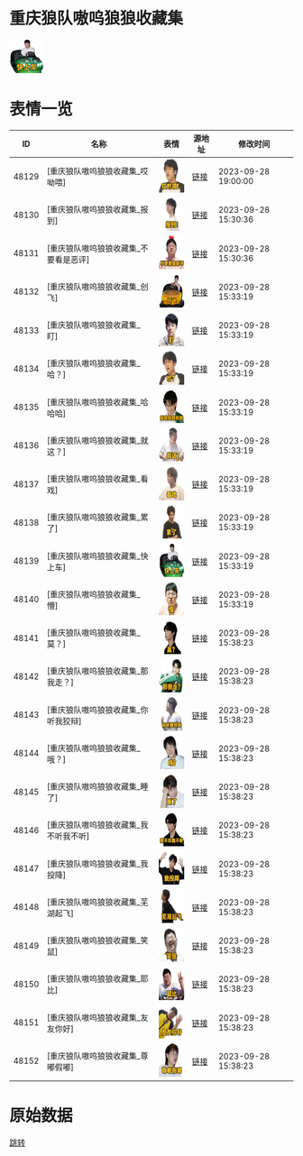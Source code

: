 # 重庆狼队嗷呜狼狼收藏集

<img src="./cover.png" height="60" alt="cover" />

# 表情一览

|ID|名称|表情|源地址|修改时间|
|----|----|----|----|----|
|48129|[重庆狼队嗷呜狼狼收藏集_哎呦喂]|<img src="./pic/048129_%5B重庆狼队嗷呜狼狼收藏集_哎呦喂%5D.png" height="60" alt="哎呦喂"/>|[链接](https://i0.hdslb.com/bfs/emote/e78f4438f36590296e7e2718cee8fb20b39f1d64.png)|2023-09-28 19:00:00|
|48130|[重庆狼队嗷呜狼狼收藏集_报到]|<img src="./pic/048130_%5B重庆狼队嗷呜狼狼收藏集_报到%5D.png" height="60" alt="报到"/>|[链接](https://i0.hdslb.com/bfs/emote/8254b3731c2653d2e7427380cd07a51bf98b5b58.png)|2023-09-28 15:30:36|
|48131|[重庆狼队嗷呜狼狼收藏集_不要看是恶评]|<img src="./pic/048131_%5B重庆狼队嗷呜狼狼收藏集_不要看是恶评%5D.png" height="60" alt="不要看是恶评"/>|[链接](https://i0.hdslb.com/bfs/emote/434d3b4251d45d6bddbc6e5e8fc0511ada980753.png)|2023-09-28 15:30:36|
|48132|[重庆狼队嗷呜狼狼收藏集_创飞]|<img src="./pic/048132_%5B重庆狼队嗷呜狼狼收藏集_创飞%5D.png" height="60" alt="创飞"/>|[链接](https://i0.hdslb.com/bfs/emote/8220d84c6b379bcb00d414a21274e69c5f5c23ea.png)|2023-09-28 15:33:19|
|48133|[重庆狼队嗷呜狼狼收藏集_盯]|<img src="./pic/048133_%5B重庆狼队嗷呜狼狼收藏集_盯%5D.png" height="60" alt="盯"/>|[链接](https://i0.hdslb.com/bfs/emote/fabb7f9b5361ad017b3762aa052fb93ed652d3ed.png)|2023-09-28 15:33:19|
|48134|[重庆狼队嗷呜狼狼收藏集_哈？]|<img src="./pic/048134_%5B重庆狼队嗷呜狼狼收藏集_哈？%5D.png" height="60" alt="哈？"/>|[链接](https://i0.hdslb.com/bfs/emote/4fbb12be92cdb351f67e17100556ffae11112a41.png)|2023-09-28 15:33:19|
|48135|[重庆狼队嗷呜狼狼收藏集_哈哈哈]|<img src="./pic/048135_%5B重庆狼队嗷呜狼狼收藏集_哈哈哈%5D.png" height="60" alt="哈哈哈"/>|[链接](https://i0.hdslb.com/bfs/emote/2bd7461b88cb39debaa3cc3704e6b5247c65b3ad.png)|2023-09-28 15:33:19|
|48136|[重庆狼队嗷呜狼狼收藏集_就这？]|<img src="./pic/048136_%5B重庆狼队嗷呜狼狼收藏集_就这？%5D.png" height="60" alt="就这？"/>|[链接](https://i0.hdslb.com/bfs/emote/5a557a16105661d2a3e4a7000403a237fd077ab8.png)|2023-09-28 15:33:19|
|48137|[重庆狼队嗷呜狼狼收藏集_看戏]|<img src="./pic/048137_%5B重庆狼队嗷呜狼狼收藏集_看戏%5D.png" height="60" alt="看戏"/>|[链接](https://i0.hdslb.com/bfs/emote/d9f65651c4feab4a89684243a4ede541c4004445.png)|2023-09-28 15:33:19|
|48138|[重庆狼队嗷呜狼狼收藏集_累了]|<img src="./pic/048138_%5B重庆狼队嗷呜狼狼收藏集_累了%5D.png" height="60" alt="累了"/>|[链接](https://i0.hdslb.com/bfs/emote/e0b4295c3375de36567e5ddbbb012b6951521aaa.png)|2023-09-28 15:33:19|
|48139|[重庆狼队嗷呜狼狼收藏集_快上车]|<img src="./pic/048139_%5B重庆狼队嗷呜狼狼收藏集_快上车%5D.png" height="60" alt="快上车"/>|[链接](https://i0.hdslb.com/bfs/emote/2cc70fb7f92da1d20ad371e9fd593ca5d87698c5.png)|2023-09-28 15:33:19|
|48140|[重庆狼队嗷呜狼狼收藏集_懵]|<img src="./pic/048140_%5B重庆狼队嗷呜狼狼收藏集_懵%5D.png" height="60" alt="懵"/>|[链接](https://i0.hdslb.com/bfs/emote/9929e0156197f4c23daf729305335cad11391a4b.png)|2023-09-28 15:33:19|
|48141|[重庆狼队嗷呜狼狼收藏集_莫？]|<img src="./pic/048141_%5B重庆狼队嗷呜狼狼收藏集_莫？%5D.png" height="60" alt="莫？"/>|[链接](https://i0.hdslb.com/bfs/emote/9681e2324df21afec9ac3db591c739224494e0a4.png)|2023-09-28 15:38:23|
|48142|[重庆狼队嗷呜狼狼收藏集_那我走？]|<img src="./pic/048142_%5B重庆狼队嗷呜狼狼收藏集_那我走？%5D.png" height="60" alt="那我走？"/>|[链接](https://i0.hdslb.com/bfs/emote/08a443e9fcdd251c4ebe0c08a261a55af48844e7.png)|2023-09-28 15:38:23|
|48143|[重庆狼队嗷呜狼狼收藏集_你听我狡辩]|<img src="./pic/048143_%5B重庆狼队嗷呜狼狼收藏集_你听我狡辩%5D.png" height="60" alt="你听我狡辩"/>|[链接](https://i0.hdslb.com/bfs/emote/39b9c6a9ad5286e99bee55214bf47e03fb54a717.png)|2023-09-28 15:38:23|
|48144|[重庆狼队嗷呜狼狼收藏集_哦？]|<img src="./pic/048144_%5B重庆狼队嗷呜狼狼收藏集_哦？%5D.png" height="60" alt="哦？"/>|[链接](https://i0.hdslb.com/bfs/emote/f5ff24317d40659481cb8fd25f3c14568a896962.png)|2023-09-28 15:38:23|
|48145|[重庆狼队嗷呜狼狼收藏集_睡了]|<img src="./pic/048145_%5B重庆狼队嗷呜狼狼收藏集_睡了%5D.png" height="60" alt="睡了"/>|[链接](https://i0.hdslb.com/bfs/emote/e85983cc104abb8008191d06e01a9abd24d53da4.png)|2023-09-28 15:38:23|
|48146|[重庆狼队嗷呜狼狼收藏集_我不听我不听]|<img src="./pic/048146_%5B重庆狼队嗷呜狼狼收藏集_我不听我不听%5D.png" height="60" alt="我不听我不听"/>|[链接](https://i0.hdslb.com/bfs/emote/6e59b3d384dc59ff68e6cb5b763527de9fa91625.png)|2023-09-28 15:38:23|
|48147|[重庆狼队嗷呜狼狼收藏集_我投降]|<img src="./pic/048147_%5B重庆狼队嗷呜狼狼收藏集_我投降%5D.png" height="60" alt="我投降"/>|[链接](https://i0.hdslb.com/bfs/emote/01692605fa87ddfbc11ae8402dce02adf2186128.png)|2023-09-28 15:38:23|
|48148|[重庆狼队嗷呜狼狼收藏集_芜湖起飞]|<img src="./pic/048148_%5B重庆狼队嗷呜狼狼收藏集_芜湖起飞%5D.png" height="60" alt="芜湖起飞"/>|[链接](https://i0.hdslb.com/bfs/emote/a198213cee674483b75c555bae48bc56f07922aa.png)|2023-09-28 15:38:23|
|48149|[重庆狼队嗷呜狼狼收藏集_笑鼠]|<img src="./pic/048149_%5B重庆狼队嗷呜狼狼收藏集_笑鼠%5D.png" height="60" alt="笑鼠"/>|[链接](https://i0.hdslb.com/bfs/emote/8dda99fd9c9cb7d73a041592ec409b3df0768384.png)|2023-09-28 15:38:23|
|48150|[重庆狼队嗷呜狼狼收藏集_耶比]|<img src="./pic/048150_%5B重庆狼队嗷呜狼狼收藏集_耶比%5D.png" height="60" alt="耶比"/>|[链接](https://i0.hdslb.com/bfs/emote/164626a4d0186401588425d84dbbcad54965e928.png)|2023-09-28 15:38:23|
|48151|[重庆狼队嗷呜狼狼收藏集_友友你好]|<img src="./pic/048151_%5B重庆狼队嗷呜狼狼收藏集_友友你好%5D.png" height="60" alt="友友你好"/>|[链接](https://i0.hdslb.com/bfs/emote/759cc1aba66ca459c5654093637f039c9da0bf25.png)|2023-09-28 15:38:23|
|48152|[重庆狼队嗷呜狼狼收藏集_尊嘟假嘟]|<img src="./pic/048152_%5B重庆狼队嗷呜狼狼收藏集_尊嘟假嘟%5D.png" height="60" alt="尊嘟假嘟"/>|[链接](https://i0.hdslb.com/bfs/emote/d10e935c67a6a9e6a8a7e04fc4f91e7b0190d975.png)|2023-09-28 15:38:23|

# 原始数据

[跳转](./raw.json)

